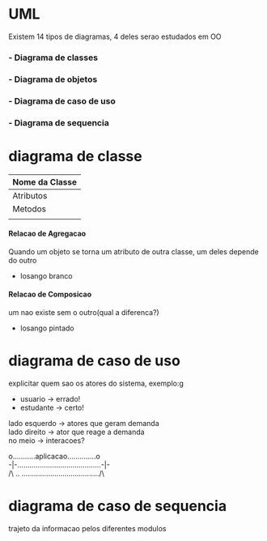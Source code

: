 # UML

Existem 14 tipos de diagramas, 4 deles serao estudados em OO

### - Diagrama de classes
### - Diagrama de objetos
### - Diagrama de caso de uso
### - Diagrama de sequencia

# diagrama de classe

|        Nome da Classe   |
|-|
| Atributos |
|Metodos|
||

#### Relacao de Agregacao
Quando um objeto se torna um atributo de outra classe, um deles depende do outro
- losango branco

#### Relacao de Composicao
um nao existe sem o outro(qual a diferenca?)
- losango pintado

# diagrama de caso de uso

explicitar quem sao os atores do sistema, exemplo:g  
- usuario -> errado!
- estudante -> certo!

lado esquerdo -> atores que geram demanda  
lado direito -> ator que reage a demanda  
no meio -> interacoes?

o...........aplicacao..............o  
-|-.........................................-|-  
/\ .. ....................................../\  

# diagrama de caso de sequencia

trajeto da informacao pelos diferentes modulos